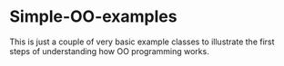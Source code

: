 # Simple-OO-examples

This is just a couple of very basic example classes to illustrate the first steps of understanding how OO programming works.

